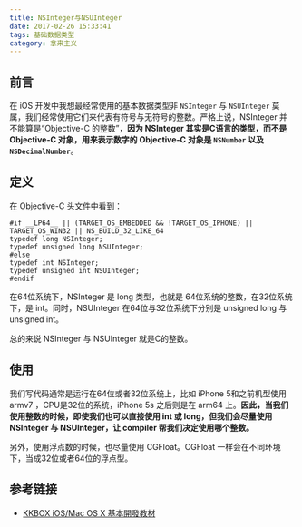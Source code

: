 ```yaml
---
title: NSInteger与NSUInteger
date: 2017-02-26 15:33:41
tags: 基础数据类型
category: 拿来主义
---
```


## 前言

在 iOS 开发中我想最经常使用的基本数据类型非 `NSInteger` 与 `NSUInteger` 莫属，我们经常使用它们来代表有符号与无符号的整数。严格上说，NSInteger 并不能算是“Objective-C 的整数”，**因为 NSInteger 其实是C语言的类型，而不是 Objective-C 对象，用来表示数字的 Objective-C 对象是 `NSNumber` 以及 `NSDecimalNumber`**。

## 定义

在 Objective-C 头文件中看到：

```objc
#if __LP64__ || (TARGET_OS_EMBEDDED && !TARGET_OS_IPHONE) || TARGET_OS_WIN32 || NS_BUILD_32_LIKE_64
typedef long NSInteger;
typedef unsigned long NSUInteger;
#else
typedef int NSInteger;
typedef unsigned int NSUInteger;
#endif
```
在64位系统下，NSInteger 是 long 类型，也就是 64位系统的整数，在32位系统下，是 int。同时，NSUInteger 在64位与32位系统下分别是 unsigned long 与 unsigned int。

总的来说 NSInteger 与 NSUInteger 就是C的整数。

## 使用

我们写代码通常是运行在64位或者32位系统上，比如 iPhone 5和之前机型使用 armv7 ，CPU是32位的系统，iPhone 5s 之后则是在 arm64 上。**因此，当我们使用整数的时候，即使我们也可以直接使用 int 或 long，但我们会尽量使用 NSInteger 与 NSUInteger，让 compiler 帮我们决定使用哪个整数。**

另外，使用浮点数的时候，也尽量使用 CGFloat。CGFloat 一样会在不同环境下，当成32位或者64位的浮点型。

## 参考链接
* [KKBOX iOS/Mac OS X 基本開發教材](https://www.gitbook.com/book/zonble/kkbox-ios-dev/details)



